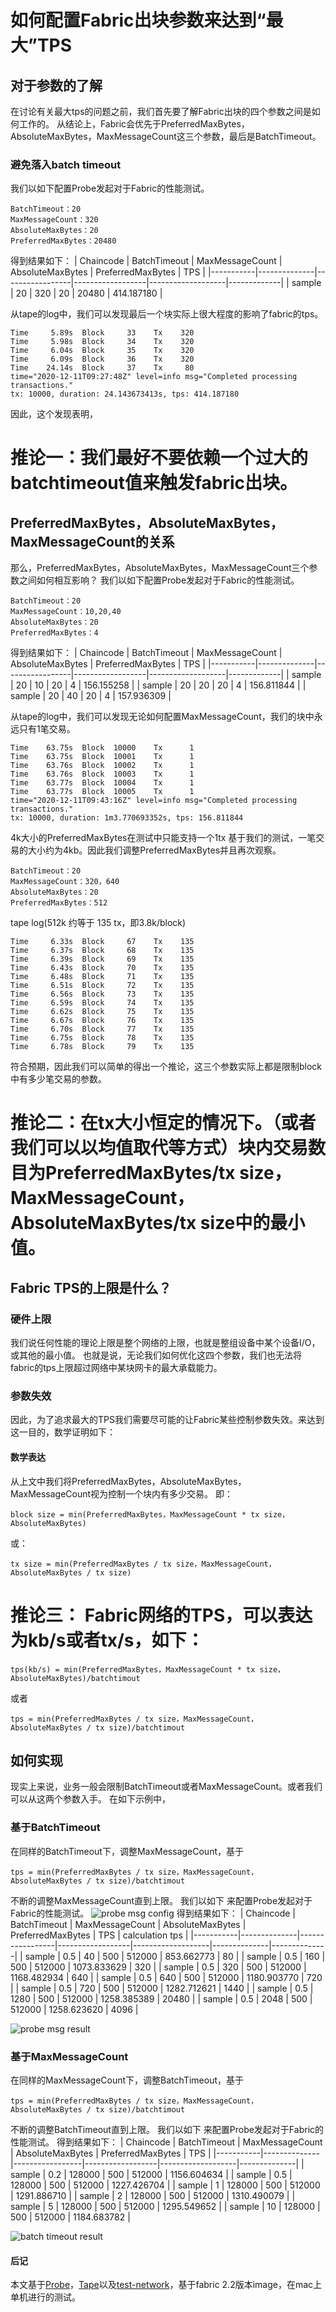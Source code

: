 # 如何配置Fabric出块参数来达到“最大”TPS
## 对于参数的了解
在讨论有关最大tps的问题之前，我们首先要了解Fabric出块的四个参数之间是如何工作的。
从结论上，Fabric会优先于PreferredMaxBytes，AbsoluteMaxBytes，MaxMessageCount这三个参数，最后是BatchTimeout。
### 避免落入batch timeout
我们以如下配置Probe发起对于Fabric的性能测试。
```
BatchTimeout：20
MaxMessageCount：320
AbsoluteMaxBytes：20
PreferredMaxBytes：20480
```
得到结果如下：
| Chaincode | BatchTimeout | MaxMessageCount | AbsoluteMaxBytes | PreferredMaxBytes | TPS         |
|-----------|--------------|-----------------|------------------|-------------------|-------------|
| sample    | 20           | 320             | 20               | 20480             | 414\.187180 |

从tape的log中，我们可以发现最后一个块实际上很大程度的影响了fabric的tps。
```
Time     5.89s  Block     33    Tx    320
Time     5.98s  Block     34    Tx    320
Time     6.04s  Block     35    Tx    320
Time     6.09s  Block     36    Tx    320
Time    24.14s  Block     37    Tx     80
time="2020-12-11T09:27:48Z" level=info msg="Completed processing transactions."
tx: 10000, duration: 24.143673413s, tps: 414.187180
```
因此，这个发现表明，
# 推论一：我们最好不要依赖一个过大的batchtimeout值来触发fabric出块。

## PreferredMaxBytes，AbsoluteMaxBytes，MaxMessageCount的关系
那么，PreferredMaxBytes，AbsoluteMaxBytes，MaxMessageCount三个参数之间如何相互影响？
我们以如下配置Probe发起对于Fabric的性能测试。
```
BatchTimeout：20
MaxMessageCount：10,20,40
AbsoluteMaxBytes：20
PreferredMaxBytes：4
```
得到结果如下：
| Chaincode | BatchTimeout | MaxMessageCount | AbsoluteMaxBytes | PreferredMaxBytes | TPS         |
|-----------|--------------|-----------------|------------------|-------------------|-------------|
| sample    | 20           | 10              | 20               | 4                 | 156\.155258 |
| sample    | 20           | 20              | 20               | 4                 | 156\.811844 |
| sample    | 20           | 40              | 20               | 4                 | 157\.936309 |

从tape的log中，我们可以发现无论如何配置MaxMessageCount，我们的块中永远只有1笔交易。
```
Time    63.75s  Block  10000    Tx      1
Time    63.75s  Block  10001    Tx      1
Time    63.76s  Block  10002    Tx      1
Time    63.76s  Block  10003    Tx      1
Time    63.77s  Block  10004    Tx      1
Time    63.77s  Block  10005    Tx      1
time="2020-12-11T09:43:16Z" level=info msg="Completed processing transactions."
tx: 10000, duration: 1m3.770693352s, tps: 156.811844
```
4k大小的PreferredMaxBytes在测试中只能支持一个1tx
基于我们的测试，一笔交易的大小约为4kb。因此我们调整PreferredMaxBytes并且再次观察。
```
BatchTimeout：20
MaxMessageCount：320，640
AbsoluteMaxBytes：20
PreferredMaxBytes：512
```
tape log(512k 约等于 135 tx，即3.8k/block)
```
Time     6.33s  Block     67    Tx    135
Time     6.37s  Block     68    Tx    135
Time     6.39s  Block     69    Tx    135
Time     6.43s  Block     70    Tx    135
Time     6.48s  Block     71    Tx    135
Time     6.51s  Block     72    Tx    135
Time     6.56s  Block     73    Tx    135
Time     6.59s  Block     74    Tx    135
Time     6.62s  Block     75    Tx    135
Time     6.67s  Block     76    Tx    135
Time     6.70s  Block     77    Tx    135
Time     6.75s  Block     78    Tx    135
Time     6.78s  Block     79    Tx    135
```
符合预期，因此我们可以简单的得出一个推论，这三个参数实际上都是限制block中有多少笔交易的参数。

# 推论二：在tx大小恒定的情况下。（或者我们可以以均值取代等方式）块内交易数目为PreferredMaxBytes/tx size，MaxMessageCount， AbsoluteMaxBytes/tx size中的最小值。

## Fabric TPS的上限是什么？
### 硬件上限
我们说任何性能的理论上限是整个网络的上限，也就是整组设备中某个设备I/O，或其他的最小值。
也就是说，无论我们如何优化这四个参数，我们也无法将fabric的tps上限超过网络中某块网卡的最大承载能力。

### 参数失效
因此，为了追求最大的TPS我们需要尽可能的让Fabric某些控制参数失效。来达到这一目的，数学证明如下：

#### 数学表达
从上文中我们将PreferredMaxBytes，AbsoluteMaxBytes，MaxMessageCount视为控制一个块内有多少交易。
即：
```
block size = min(PreferredMaxBytes，MaxMessageCount * tx size， AbsoluteMaxBytes)
```
或：
```
tx size = min(PreferredMaxBytes / tx size，MaxMessageCount， AbsoluteMaxBytes / tx size)
```

# 推论三： Fabric网络的TPS，可以表达为kb/s或者tx/s，如下：
```
tps(kb/s) = min(PreferredMaxBytes，MaxMessageCount * tx size， AbsoluteMaxBytes)/batchtimout
```
或者
```
tps = min(PreferredMaxBytes / tx size，MaxMessageCount， AbsoluteMaxBytes / tx size)/batchtimout
```

## 如何实现
现实上来说，业务一般会限制BatchTimeout或者MaxMessageCount。或者我们可以从这两个参数入手。
在如下示例中，
### 基于BatchTimeout
在同样的BatchTimeout下，调整MaxMessageCount，基于
```
tps = min(PreferredMaxBytes / tx size，MaxMessageCount， AbsoluteMaxBytes / tx size)/batchtimout
```
不断的调整MaxMessageCount直到上限。
我们以如下 来配置Probe发起对于Fabric的性能测试。
![probe msg config](ProbConfigMsg.png)
得到结果如下：
| Chaincode | BatchTimeout | MaxMessageCount | AbsoluteMaxBytes | PreferredMaxBytes | TPS          | calculation tps |
|-----------|--------------|-----------------|------------------|-------------------|--------------|--------------|
| sample    | 0\.5         | 40              | 500              | 512000            | 853\.662773  | 80 |
| sample    | 0\.5         | 160             | 500              | 512000            | 1073\.833629 | 320 |
| sample    | 0\.5         | 320             | 500              | 512000            | 1168\.482934 | 640 |
| sample    | 0\.5         | 640             | 500              | 512000            | 1180\.903770 | 720 |
| sample    | 0\.5         | 720             | 500              | 512000            | 1282\.712621 | 1440 |
| sample    | 0\.5         | 1280            | 500              | 512000            | 1258\.385389 | 20480 |
| sample    | 0\.5         | 2048            | 500              | 512000            | 1258\.623620 | 4096 |

![probe msg result](maxMsgCount.png)
### 基于MaxMessageCount
在同样的MaxMessageCount下，调整BatchTimeout，基于
```
tps = min(PreferredMaxBytes / tx size，MaxMessageCount， AbsoluteMaxBytes / tx size)/batchtimout
```
不断的调整BatchTimeout直到上限。
我们以如下 来配置Probe发起对于Fabric的性能测试。
得到结果如下：
| Chaincode | BatchTimeout | MaxMessageCount | AbsoluteMaxBytes | PreferredMaxBytes | TPS          |
|-----------|--------------|-----------------|------------------|-------------------|--------------|
| sample    | 0\.2         | 128000          | 500              | 512000            | 1156\.604634 |
| sample    | 0\.5         | 128000          | 500              | 512000            | 1227\.426704 |
| sample    | 1            | 128000          | 500              | 512000            | 1291\.886710 |
| sample    | 2            | 128000          | 500              | 512000            | 1310\.490079 |
| sample    | 5            | 128000          | 500              | 512000            | 1295\.549652 |
| sample    | 10           | 128000          | 500              | 512000            | 1184\.683782 |

![batch timeout result](batchtimout.png)
#### 后记
本文基于[Probe](https://github.com/SamYuan1990/Probe)，[Tape](https://github.com/guoger/tape)以及[test-network](https://github.com/hyperledger/fabric-samples)，基于fabric 2.2版本image，在mac上单机进行的测试。
